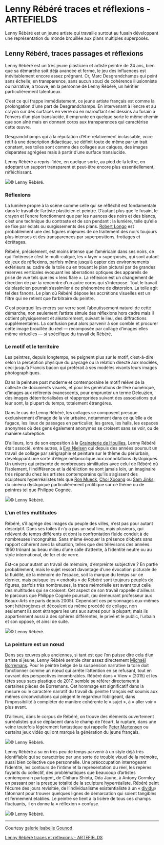 # Lenny Rébéré traces et réflexions - ARTEFIELDS
Lenny Rébéré est un jeune artiste qui travaille surtout au fusain développant une représentation du monde brouillée aux plans multiples superposés.
## Lenny Rébéré, traces passages et réflexions

Lenny Rébéré est un très jeune plasticien et artiste peintre de 24 ans, bien que sa démarche soit déjà avancée et ferme, le jeu des influences est inévitablement encore assez prégnant. Or, Marc Desgrandchamps qui peint sans échelle, en transparence, sans aucun souci de cohérence illusionniste ou narrative, a trouvé, en la personne de Lenny Rébéré, un héritier particulièrement talentueux.

C’est ce qui frappe immédiatement, ce jeune artiste français est comme la prolongation d’une part de Desgrandchamps. En intervenant à l’encre et au crayon sur des surfaces en verre ou en marouflant ses dessins au fusain à l’envers d’un plan translucide, il emprunte en quelque sorte le même chemin que son aîné mais en donnant corps aux transparences qui caractérise cette œuvre.

Desgrandchamps qui a la réputation d’être relativement inclassable, voire rétif à une description didactique, se définit toute de même par un trait constant, ses toiles sont comme des collages aux calques, des images disparates agrégées mais à partir d’une surface translucide.

Lenny Rébéré a repris l’idée, en quelque sorte, au pied de la lettre, en adoptant un support transparent et peut-être encore plus essentiellement, réfléchissant.

![](Lenny%20Re%CC%81be%CC%81re%CC%81%20traces%20et%20re%CC%81flexions%20-%20ARTEFIELDS/lenny-reberepaintingcharcoalencreverreisablle-gounod-7.jpg)© Lenny Rébéré.

### Réflexions

La lumière propre à la scène comme celle qui se réfléchit est fondamentale dans le travail de l’artiste plasticien et peintre. D’autant plus que le fusain, le crayon et l’encre fonctionnent que par les nuances des noirs et des blancs, c’est une technique du contraste et de son pendant : la lumière, telle qu’elle se fixe par éclats ou surgissements des plans. [Robert Longo](https://www.artefields.net/robert-longo-ombre-et-lumiere/) est probablement une des figures majeures de ce traitement des noirs toujours plus intenses et des transparences par superpositions, frottages et écrêtages.

Rébéré, précisément, est moins intense que l’américain dans ses noirs, ce qui l’intéresse c’est le multi-calque, les « layer » superposés, qui sont autant de jeux de réflexions, parfois même jusqu’à capter des environnements extérieurs au cadre de la toile ou en trouant le plan pictural par de grandes réserves verticales évoquant les aberrations optiques des appareils de prise de vue tels que les « lens flare ». La réflexion est un changement de direction de par la rencontre d’un autre corps qui s’interpose. Tout le travail du plasticien pourrait s’assimiler à ce phénomène de distorsion. La toile agit tel des fanons. Le plan où Rébéré dépose les accrétions visuelles est un filtre qui ne retient que l’arbitraire du peintre.

C’est pourquoi les encres sur verre sont l’aboutissement naturel de cette démarche, non seulement l’artiste simule des réflexions hors cadre mais il obtient physiquement et aléatoirement, suivant le lieu, des diffractions supplémentaires. La confusion peut alors parvenir à son comble et procurer cette image brouillée du réel — recomposée par collage d’images elles même virtuelles — si spécifique du travail de Rébéré.

### Le motif et le territoire

Les peintres, depuis longtemps, ne peignent plus sur le motif, c’est-à-dire selon la perception physique du paysage ou la relation directe aux modèles, ceci jusqu’à Francis bacon qui préférait à ses modèles vivants leurs images photographiques.

Dans la peinture post moderne et contemporaine le motif relève de la collecte de documents visuels, et pour les générations de l’ère numérique, d’images aux référents évanescents, pour emprunter un terme Deleuzien, des images déterritorialisées et réappropriées suivant des associations qui leur sont, la plupart du temps, totalement étrangères.

Dans le cas de Lenny Rébéré, les collages se composent presque exclusivement d’image de la vie urbaine, notamment dans ce qu’elle a de fugace, les lieux de passages en particulier, les gares, les halls, les espaces anonymes où des gens également anonymes se croisent sans se voir, ou de manière subreptice.

D’ailleurs, lors de son exposition à la [Graineterie de Houilles](https://lagraineterie.ville-houilles.fr/?ref=artefields.net), Lenny Rébéré était associé, entre autres, à [Eva Nielsen](https://www.artefields.net/eva-nielsen-serigraphie/) qui depuis des années poursuit un travail de collage par sérigraphie et peinture sur le thème du périurbain, développant une sorte d’élégie mélancolique aux connotations dystopiques. Un univers qui présente de nombreuses similitudes avec celui de Rébéré où l’isolement, l’indifférence et la déréliction ne sont jamais loin, un imaginaire très répandu chez les artistes contemporains qu’ils s’agissent des sculpteurs hyperréalistes tels que [Ron Mueck](https://www.artefields.net/ron-mueck-et-sam-jinks/), [Choi Xooang](https://www.artefields.net/choi-xooang/) ou [Sam Jinks](https://www.artefields.net/ron-mueck-sam-jinks/), du cinéma dystopique particulièrement prolifique sur ce thème ou de peintres tel que Philippe Cognée.

![](Lenny%20Re%CC%81be%CC%81re%CC%81%20traces%20et%20re%CC%81flexions%20-%20ARTEFIELDS/lenny-reberepaintingcharcoalencreverreisablle-gounod-38.jpg)© Lenny Rébéré.

### L’un et les multitudes

Rébéré, s’il agrège des images du peuple des villes, n’est pas pour autant descriptif. Dans ses toiles il n’y a pas un seul lieu, mais plusieurs, qui relèvent de temps différents et dont la confrontation fluide conduit à de nombreuses incongruités. Sans même évoquer la présence d’objets sans rapport cohérent avec la situation, telles que des télévisons des années 1950 trônant au beau milieu d’une salle d’attente, à l’identité neutre ou au style international, de fer et de verre.

Est-ce pour autant un travail de mémoire, d’empreinte subjective ? En partie probablement, mais le sujet ressort davantage d’une évocation picturale de la fluidité, de la mémoire de l’espace, soit la marque du temps sur ce dernier, mais puisque les « endroits » de Rébéré sont toujours peuplés de figures, parfois très nombreuses, la trace mémorielle est avant tout celle des multitudes qui se croisent. Cet aspect de son travail rappelle d’ailleurs le parcours que Philippe Cognée poursuit, (au demeurant professeur aux Beaux-Arts de paris depuis 2005). Cependant ces personnages eux-mêmes sont hétérogènes et découlent du même procédé de collage, non seulement ils sont étrangers les uns aux autres pour la plupart, mais ils appartiennent aussi à des sphères différentes, le privé et le public, l’urbain et son opposé, et ainsi de suite.

![](Lenny%20Re%CC%81be%CC%81re%CC%81%20traces%20et%20re%CC%81flexions%20-%20ARTEFIELDS/lenny-reberepaintingcharcoalencreverreisablle-gounod-22.jpg)© Lenny Rébéré.

### **La peinture est un nœud**

Dans ses œuvres plus anciennes, si tant est que l’on puisse dire cela d’un artiste si jeune, Lenny Rébéré semble citer assez directement [Michaël Borremans](https://www.artefields.net/michael-borremans-art-disruptif/). Pour le peintre belge de la suspension narrative la toile doit fonctionner comme un nœud qui arrête l’attention en se refusant, tout en ouvrant des perspectives innombrables. Rébéré dans « View » (2015) et les têtes sous sacs plastique de 2017, semble se référer directement à certaines pièces de Borremans. Cet hommage est significatif dans la mesure où le caractère narratif du travail du peintre français est soumis aux mêmes circonvolutions qui piègent le regardeur l’obligeant, dans l’impossibilité à compléter de manière cohérente le « sujet », à « aller voir » plus avant.

D’ailleurs, dans le corpus de Rébéré, on trouve des éléments ouvertement surréalistes qui se déplacent dans le champ de l’écart, la rupture, dans une veine toutefois légèrement fantastique qui rappelle [Peter Martensen](https://www.artefields.net/peter-martensen-ravages-et-histoire/) ou certains jeux vidéo qui ont marqué la génération du jeune français.

![](Lenny%20Re%CC%81be%CC%81re%CC%81%20traces%20et%20re%CC%81flexions%20-%20ARTEFIELDS/lenny-reberepaintingcharcoalencreverreisablle-gounod-13.jpg)© Lenny Rébéré.

Lenny Rébéré a su en très peu de temps parvenir à un style déjà très identifiable qui se caractérise par une sorte de trouble visuel de la mémoire, aussi bien collective que personnelle. Une préoccupation interrogeant l’identité, les contours de l’intime et la représentation du réel, les repères fuyants du collectif, des problématiques que beaucoup d’artistes contemporain partagent, de Chiharu Shiota, Oda Jaune, à Antony Gormley en passant par la presque totalité de la sculpture hyperréaliste. Rébéré peint l’écume des jours revisitée, de l’individualisme existentialiste à un « [dividu](https://www.artefields.net/les-corps-abstraits-art-contemporain-et-dividu/)» tâtonnant pour trouver quelques lignes de démarcation qui soient tangibles et fermement établies. Le peintre se tient à la lisière de tous ces champs fluctuants, il en donne la « réflexion » confuse.

![](Lenny%20Re%CC%81be%CC%81re%CC%81%20traces%20et%20re%CC%81flexions%20-%20ARTEFIELDS/lenny-reberepaintingcharcoalencreverreisablle-gounod-17.jpg)© Lenny Rébéré.

---

Courtesy [galerie Isabelle Gounod](http://galerie-gounod.com/?ref=artefields.net)

[Lenny Rébéré traces et réflexions - ARTEFIELDS](https://www.artefields.net/lenny-rebere-artiste-peintre/)